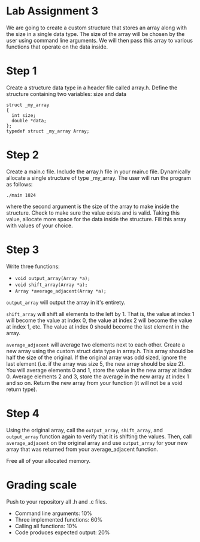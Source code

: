 # Lab Assignment 3
We are going to create a custom structure that stores an array along with the size in a single data type.  The size of the array will be chosen by the user using command line arguments. We will then pass this array to various functions that operate on the data inside.

# Step 1
Create a structure data type in a header file called array.h.  Define the structure containing two variables: size and data

```
struct _my_array
{
  int size;
  double *data;
};
typedef struct _my_array Array;
```

# Step 2
Create a main.c file.  Include the array.h file in your main.c file.  Dynamically allocate a single structure of type _my_array.  The user will run the program as follows:

`
./main 1024
`

where the second argument is the size of the array to make inside the structure.  Check to make sure the value exists and is valid.  Taking this value, allocate more space for the data inside the structure.  Fill this array with values of your choice.  

# Step 3
Write three functions:
- `void output_array(Array *a);`
- `void shift_array(Array *a);`
- `Array *average_adjacent(Array *a);`

`output_array` will output the array in it's entirety.  

`shift_array` will shift all elements to the left by 1.  That is, the value at index 1 will become the value at index 0, the value at index 2 will become the value at index 1, etc.  The value at index 0 should become the last element in the array.

`average_adjacent` will average two elements next to each other.  Create a new array using the custom struct data type in array.h. This array should be half the size of the original.  If the original array was odd sized, ignore the last element (i.e. if the array was size 5, the new array should be size 2).  You will average elements 0 and 1, store the value in the new array at index 0.  Average elements 2 and 3, store the average in the new array at index 1 and so on.  Return the new array from your function (it will not be a void return type).

# Step 4
Using the original array, call the `output_array`, `shift_array`, and `output_array` function again to verify that it is shifting the values.  Then, call `average_adjacent` on the original array and use `output_array` for your new array that was returned from your average_adjacent function.

Free all of your allocated memory.

# Grading scale
Push to your repository all .h and .c files.
- Command line arguments: 10%
- Three implemented functions: 60%
- Calling all functions: 10%
- Code produces expected output: 20%
